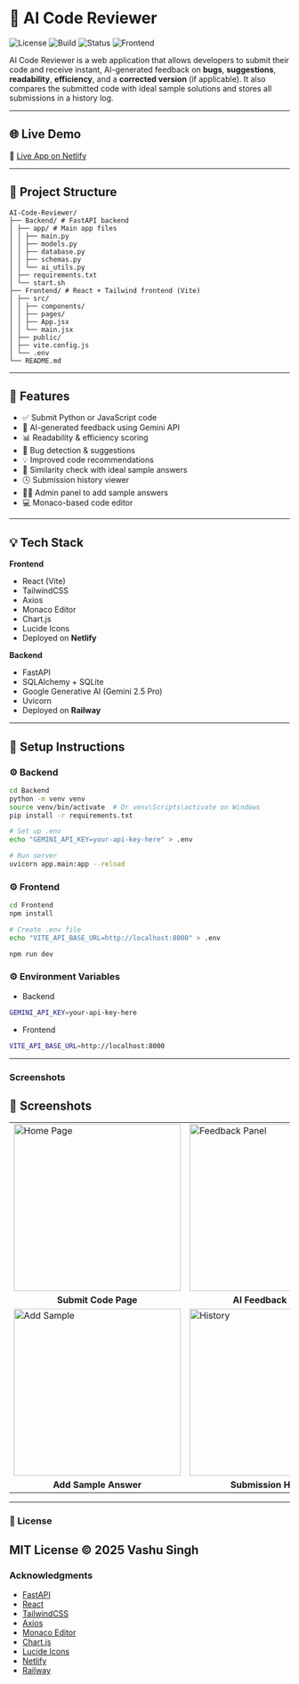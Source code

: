 # 🤖 AI Code Reviewer

![License](https://img.shields.io/badge/license-MIT-green)
![Build](https://img.shields.io/badge/build-passing-brightgreen)
![Status](https://img.shields.io/badge/deployed-Railway-blue)
![Frontend](https://img.shields.io/badge/frontend-Netlify-green)

AI Code Reviewer is a web application that allows developers to submit their code and receive instant, AI-generated feedback on **bugs**, **suggestions**, **readability**, **efficiency**, and a **corrected version** (if applicable). It also compares the submitted code with ideal sample solutions and stores all submissions in a history log.

---

## 🌐 Live Demo

🚀 [Live App on Netlify](https://devaudit0.netlify.app/)

---

## 📁 Project Structure

```
AI-Code-Reviewer/
├── Backend/ # FastAPI backend
│ ├── app/ # Main app files
│ │ ├── main.py
│ │ ├── models.py
│ │ ├── database.py
│ │ ├── schemas.py
│ │ └── ai_utils.py
│ ├── requirements.txt
│ └── start.sh
├── Frontend/ # React + Tailwind frontend (Vite)
│ ├── src/
│ │ ├── components/
│ │ ├── pages/
│ │ ├── App.jsx
│ │ └── main.jsx
│ ├── public/
│ ├── vite.config.js
│ └── .env
└── README.md
```

---

## 🧠 Features

- ✅ Submit Python or JavaScript code
- 🧠 AI-generated feedback using Gemini API
- 📊 Readability & efficiency scoring
- 🐞 Bug detection & suggestions
- 💡 Improved code recommendations
- 🧩 Similarity check with ideal sample answers
- 🕓 Submission history viewer
- 🧑‍🏫 Admin panel to add sample answers
- 💻 Monaco-based code editor

---

## 💡 Tech Stack

**Frontend**

- React (Vite)
- TailwindCSS
- Axios
- Monaco Editor
- Chart.js
- Lucide Icons
- Deployed on **Netlify**

**Backend**

- FastAPI
- SQLAlchemy + SQLite
- Google Generative AI (Gemini 2.5 Pro)
- Uvicorn
- Deployed on **Railway**

---

## 🔧 Setup Instructions

### ⚙️ Backend

```bash
cd Backend
python -m venv venv
source venv/bin/activate  # Or venv\Scripts\activate on Windows
pip install -r requirements.txt

# Set up .env
echo "GEMINI_API_KEY=your-api-key-here" > .env

# Run server
uvicorn app.main:app --reload
```

### ⚙️ Frontend

```bash
cd Frontend
npm install

# Create .env file
echo "VITE_API_BASE_URL=http://localhost:8000" > .env

npm run dev
```

### ⚙️ Environment Variables

- Backend

```bash
GEMINI_API_KEY=your-api-key-here
```

- Frontend

```bash
VITE_API_BASE_URL=http://localhost:8000
```

---

### Screenshots

<h2>📸 Screenshots</h2>
<div align="center">
<table>
  <tr>
    <td><img src="link_to_image1" alt="Home Page" width="300"/></td>
    <td><img src="link_to_image2" alt="Feedback Panel" width="300"/></td>
    <td><img src="link_to_image3" alt="Sample Answer List" width="300"/></td>
  </tr>
  <tr>
    <td align="center"><strong>Submit Code Page</strong></td>
    <td align="center"><strong>AI Feedback Panel</strong></td>
    <td align="center"><strong>Sample Answers</strong></td>
  </tr>
  <tr>
    <td><img src="link_to_image4" alt="Add Sample" width="300"/></td>
    <td><img src="link_to_image5" alt="History" width="300"/></td>
    <td><img src="link_to_image6" alt="Mobile View" width="300"/></td>
  </tr>
  <tr>
    <td align="center"><strong>Add Sample Answer</strong></td>
    <td align="center"><strong>Submission History</strong></td>
    <td align="center"><strong>Mobile View</strong></td>
  </tr>
</table>
</div>

---
### 📝 License

## MIT License © 2025 Vashu Singh

### Acknowledgments

- [FastAPI](https://fastapi.tiangolo.com/)
- [React](https://reactjs.org/)
- [TailwindCSS](https://tailwindcss.com/)
- [Axios](https://axios-http.com/)
- [Monaco Editor](https://microsoft.github.io/monaco-editor/)
- [Chart.js](https://www.chartjs.org/)
- [Lucide Icons](https://lucide.dev/)
- [Netlify](https://www.netlify.com/)
- [Railway](https://railway.app/)
